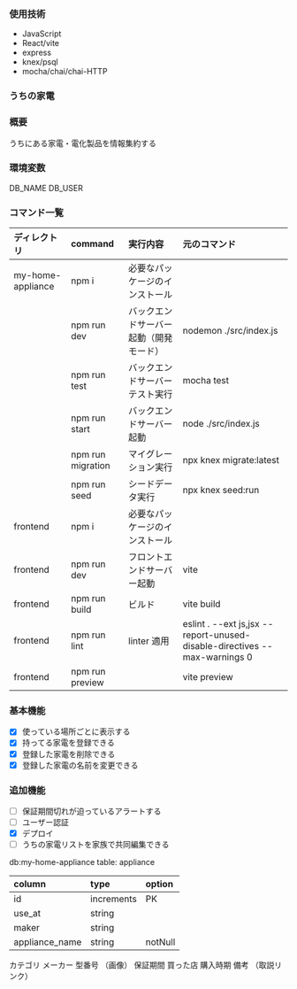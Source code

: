 ### 使用技術

- JavaScript
- React/vite
- express
- knex/psql
- mocha/chai/chai-HTTP

### うちの家電

### 概要

うちにある家電・電化製品を情報集約する

### 環境変数

DB_NAME
DB_USER

### コマンド一覧

| ディレクトリ      | command           | 実行内容                               | 元のコマンド                                                              |
| :---------------- | :---------------- | :------------------------------------- | :------------------------------------------------------------------------ |
| my-home-appliance | npm i             | 必要なパッケージのインストール         |                                                                           |
|                   | npm run dev       | バックエンドサーバー起動（開発モード） | nodemon ./src/index.js                                                    |
|                   | npm run test      | バックエンドサーバーテスト実行         | mocha test                                                                |
|                   | npm run start     | バックエンドサーバー起動               | node ./src/index.js                                                       |
|                   | npm run migration | マイグレーション実行                   | npx knex migrate:latest                                                   |
|                   | npm run seed      | シードデータ実行                       | npx knex seed:run                                                         |
| frontend          | npm i             | 必要なパッケージのインストール         |                                                                           |
| frontend          | npm run dev       | フロントエンドサーバー起動             | vite                                                                      |
| frontend          | npm run build     | ビルド                                 | vite build                                                                |
| frontend          | npm run lint      | linter 適用                            | eslint . --ext js,jsx --report-unused-disable-directives --max-warnings 0 |
| frontend          | npm run preview   |                                        | vite preview                                                              |

### 基本機能

- [x] 使っている場所ごとに表示する
- [x] 持ってる家電を登録できる
- [x] 登録した家電を削除できる
- [x] 登録した家電の名前を変更できる

### 追加機能

- [ ] 保証期間切れが迫っているアラートする
- [ ] ユーザー認証
- [x] デプロイ
- [ ] うちの家電リストを家族で共同編集できる

db:my-home-appliance
table: appliance

| column         | type       | option  |
| :------------- | :--------- | :------ |
| id             | increments | PK      |
| use_at         | string     |         |
| maker          | string     |         |
| appliance_name | string     | notNull |

カテゴリ
メーカー
型番号
（画像）
保証期間
買った店
購入時期
備考
（取説リンク）
